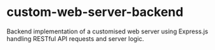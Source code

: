 # custom-web-server-backend
Backend implementation of a customised web server using Express.js handling RESTful API requests and server logic.
